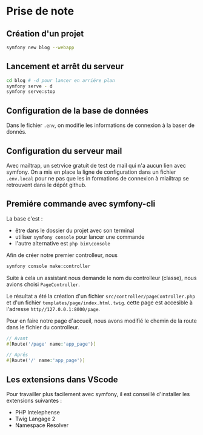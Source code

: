 # Prise de note

## Création d'un projet

``` bash
symfony new blog --webapp

```

## Lancement et arrêt du serveur

```bash
cd blog # -d pour lancer en arriére plan
symfony serve - d
symfony serve:stop

```

## Configuration de la base de données

Dans le fichier `.env`, on modifie les informations de connexion à la baser de donnés.

## Configuration du serveur mail

Avec mailtrap, un setrvice gratuit de test de mail qui n'a aucun lien avec symfony.
On a mis en place la ligne de configuration dans un fichier `.env.local` pour ne pas que les in formations de connexion à mlailtrap se retrouvent dans le dépôt github.

## Premiére commande avec symfony-cli

La base c'est : 

- être dans le dossier du projet avec son terminal
- utiliser `symfony console` pour lancer une commande
- l'autre alternative est `php bin\console`

Afin de créer notre premier controlleur, nous 

```bash
symfony console make:controller

```

Suite à cela un assistant nous demande le nom du controlleur (classe), nous avions choisi `PageController`.

Le résultat a été la création d'un fichier `src/controller/pageController.php` et d'un fichier `templates/page/index.html.twig`.
cette page est accesible à l'adresse `http//127.0.0.1:8000/page`.

Pour en faire notre page d'accueil, nous avons modifié le chemin de la route dans le fichier du controlleur.

```php
// Avant
#[Route('/page' name:'app_page')]

// Aprés
#[Route('/' name:'app_page')]

```

## Les extensions dans VScode

Pour travailler plus facilement avec symfony, il est conseillé d'installer les extensions suivantes :

- PHP Intelephense
- Twig Langage 2 
- Namespace Resolver
